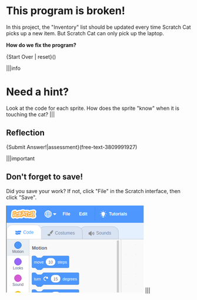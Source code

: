 # This program is broken!
In this project, the "Inventory" list should be updated every time Scratch Cat picks up a new item. But Scratch Cat can only pick up the laptop.

**How do we ﬁx the program?**

{Start Over | reset}()

|||info
# Need a hint?
Look at the code for each sprite. How does the sprite "know" when it is touching the cat?
|||

## Reflection
{Submit Answer!|assessment}(free-text-3809991927)

|||important
## Don't forget to save!
Did you save your work? If not, click "File" in the Scratch interface, then click "Save".

![](.guides/img/scratch-save-now.gif)
|||